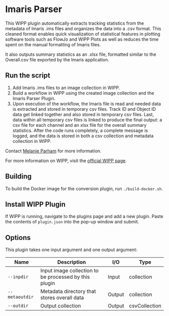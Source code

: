 # Imaris Parser

This WIPP plugin automatically extracts tracking statistics from the metadata of Imaris .ims files and organizes the data into a .csv format. This cleaned format enables quick visualization of statistical features in plotting software tools such as FlowJo and WIPP Plots as well as reduces the time spent on the manual formatting of Imaris files. 

It also outputs summary statistics as an .xlsx file, formatted similar to the Overall.csv file exported by the Imaris application.

## Run the script

1. Add Imaris .ims files to an image collection in WIPP.
2. Build a workflow in WIPP using the created image collection and the Imaris Parser Plugin. 
3. Upon execution of the workflow, the Imaris file is read and needed data is extracted and stored in temporary csv files. Track ID and Object ID data get linked together and also stored in temporary csv files. Last, data within all temporary csv files is linked to produce the final output: a csv file for each channel and an xlsx file for the overall summary statistics. After the code runs completely, a complete message is logged, and the data is stored in both a csv collection and metadata collection in WIPP.

Contact [Melanie Parham](mailto:melanie.parham@nih.gov) for more information.

For more information on WIPP, visit the [official WIPP page](https://isg.nist.gov/deepzoomweb/software/wipp).

## Building

To build the Docker image for the conversion plugin, run
`./build-docker.sh`.

## Install WIPP Plugin

If WIPP is running, navigate to the plugins page and add a new plugin. Paste the contents of `plugin.json` into the pop-up window and submit.

## Options

This plugin takes one input argument and one output argument:

| Name              | Description                                           | I/O    | Type          |
|-------------------|-------------------------------------------------------|--------|---------------|
| `--inpdir`        | Input image collection to be processed by this plugin | Input  | collection    |
| `--metaoutdir`    | Metadata directory that stores overall data           | Output | collection    |
| `--outdir`        | Output collection                                     | Output | csvCollection |

